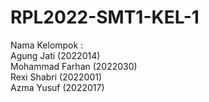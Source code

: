 # RPL2022-SMT1-KEL-1

Nama Kelompok : </br>
Agung Jati (2022014) </br>
Mohammad Farhan (2022030) </br>
Rexi Shabri (2022001) </br>
Azma Yusuf (2022017) </br>

